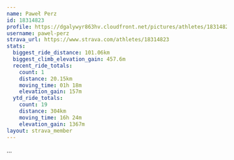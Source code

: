 ```yaml
---
name: Paweł Perz
id: 18314823
profile: https://dgalywyr863hv.cloudfront.net/pictures/athletes/18314823/5244308/1/large.jpg
username: pawel-perz
strava_url: https://www.strava.com/athletes/18314823
stats:
  biggest_ride_distance: 101.06km
  biggest_climb_elevation_gain: 457.6m
  recent_ride_totals:
    count: 1
    distance: 20.15km
    moving_time: 01h 18m
    elevation_gain: 157m
  ytd_ride_totals:
    count: 19
    distance: 304km
    moving_time: 16h 24m
    elevation_gain: 1367m
layout: strava_member
--- 
```

...

